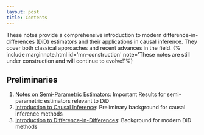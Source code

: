 ```yaml
---
layout: post
title: Contents
---
```

<span class="newthought">These notes</span> provide a comprehensive introduction to modern difference-in-differences (DiD) estimators and their applications in causal inference. They cover both classical approaches and recent advances in the field.
{% include marginnote.html id='mn-construction' note='These notes are still under construction and will continue to evolve!'%}


## Preliminaries

1. [Notes on Semi-Parametric Estimators](introduction/semi-parametric-estimators): Important Results for semi-parametric estimators relevant to DiD
2. [Introduction to Causal Inference](introduction/causal-inference): Preliminary background for causal inference methods
3. [Introduction to Difference-in-Differences](introduction/difference-in-differences): Background for modern DiD methods
